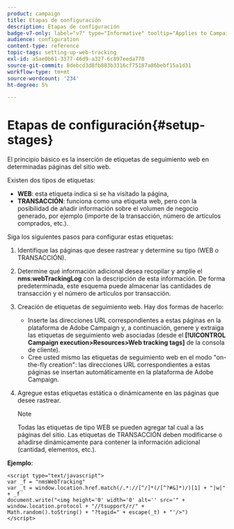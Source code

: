 ```yaml
---
product: campaign
title: Etapas de configuración
description: Etapas de configuración
badge-v7-only: label="v7" type="Informative" tooltip="Applies to Campaign Classic v7 only"
audience: configuration
content-type: reference
topic-tags: setting-up-web-tracking
exl-id: a5ae0b61-3377-46d9-a327-6c897eeda770
source-git-commit: 8debcd3d8fb883b3316cf75187a86bebf15a1d31
workflow-type: tm+mt
source-wordcount: '234'
ht-degree: 5%

---
```


# Etapas de configuración{#setup-stages}

El principio básico es la inserción de etiquetas de seguimiento web en determinadas páginas del sitio web.

Existen dos tipos de etiquetas:

* **WEB**: esta etiqueta indica si se ha visitado la página,
* **TRANSACCIÓN**: funciona como una etiqueta web, pero con la posibilidad de añadir información sobre el volumen de negocio generado, por ejemplo (importe de la transacción, número de artículos comprados, etc.).

Siga los siguientes pasos para configurar estas etiquetas:

1. Identifique las páginas que desee rastrear y determine su tipo (WEB o TRANSACCIÓN).
1. Determine qué información adicional desea recopilar y amplíe el **nms:webTrackingLog** con la descripción de esta información. De forma predeterminada, este esquema puede almacenar las cantidades de transacción y el número de artículos por transacción.
1. Creación de etiquetas de seguimiento web. Hay dos formas de hacerlo:

   * Inserte las direcciones URL correspondientes a estas páginas en la plataforma de Adobe Campaign y, a continuación, genere y extraiga las etiquetas de seguimiento web asociadas (desde el **[!UICONTROL Campaign execution>Resources>Web tracking tags]** de la consola de cliente).
   * Cree usted mismo las etiquetas de seguimiento web en el modo &quot;on-the-fly creation&quot;: las direcciones URL correspondientes a estas páginas se insertan automáticamente en la plataforma de Adobe Campaign.

1. Agregue estas etiquetas estática o dinámicamente en las páginas que desee rastrear.

   >[!NOTE]
   >
   >Todas las etiquetas de tipo WEB se pueden agregar tal cual a las páginas del sitio. Las etiquetas de TRANSACCIÓN deben modificarse o añadirse dinámicamente para contener la información adicional (cantidad, elementos, etc.).

**Ejemplo**:

```
<script type="text/javascript">
var _f = "nmsWebTracking"
var _t = window.location.href.match(/.*://[^/]*(/[^?#&]*)/)[1] + "|w|" + _f
document.write("<img height='0' width='0' alt='' src='" +
window.location.protocol + "//tsupport/r/" +
Math.random().toString() + "?tagid=" + escape(_t) + "'/>")
</script>
```
